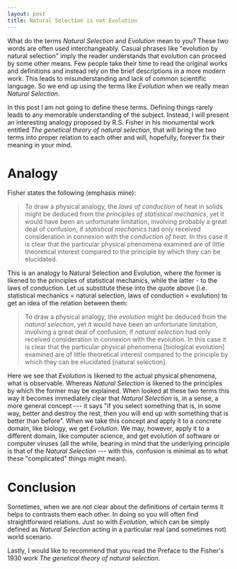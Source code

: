 ```yaml
---
layout: post
title: Natural Selection is not Evolution
---
```


What do the terms *Natural Selection* and *Evolution* mean to you? These two words are often used interchangeably. Casual phrases like "evolution by natural selection" imply the reader understands that evolution can proceed by some other means. Few people take their time to read the original works and definitions and instead rely on the brief descriptions in a more modern work. This leads to misunderstanding and lack of common scientific language. So we end up using the terms like *Evolution* when we really mean *Natural Selection*.

In this post I am not going to define these terms. Defining things rarely leads to any memorable understanding of the subject. Instead, I will present an interesting analogy proposed by R.S. Fisher in his monumental work entitled *The genetical theory of natural selection*, that will bring the two terms into proper relation to each other and will, hopefully, forever fix their meaning in your mind.

Analogy
=======
Fisher states the following (emphasis mine):

> To draw a physical analogy, the *laws of conduction* of heat in solids might be deduced from the *principles of statistical mechanics*, yet it would have been an unfortunate limitation, involving probably a great deal of confusion, if *statistical mechanics* had only received consideration in connexion with the *conduction of heat*. In this case it is clear that the particular physical phenomena examined are of little theoretical interest compared to the principle by which they can be elucidated.

This is an analogy to Natural Selection and Evolution, where the former is likened to the principles of statistical mechanics, while the latter - to the laws of conduction. Let us substitute these into the quote above (i.e. statistical mechanics = natural selection, laws of conduction = evolution) to get an idea of the relation between them:

> To draw a physical analogy, the *evolution* might be deduced from the *natural selection*, yet it would have been an unfortunate limitation, involving a great deal of confusion, if *natural selection* had only received consideration in connexion with the evolution. In this case it is clear that the particular physical phenomena [biological evolution] examined are of little theoretical interest compared to the principle by which they can be elucidated [natural selection].

Here we see that *Evolution* is likened to the actual physical phenomena, what is observable. Whereas *Natural Selection* is likened to the principles by which the former may be explained. When looked at these two terms this way it becomes immediately clear that *Natural Selection* is, in a sense, a more general concept --- it says "if you select something that is, in some way, better and destroy the rest, then you will end up with something that is better than before". When we take this concept and apply it to a concrete domain, like biology, we get *Evolution*. We may, however, apply it to a different domain, like computer science, and get evolution of software or computer viruses (all the while, bearing in mind that the underlying principle is that of the *Natural Selection* --- with this, confusion is minimal as to what these "complicated" things might mean).

Conclusion
==========
Sometimes, when we are not clear about the definitions of certain terms it helps to contrasts them each other. In doing so you will often find straightforward relations. Just so with *Evolution*, which can be simply defined as *Natural Selection* acting in a particular real (and sometimes not) world scenario.

Lastly, I would like to recommend that you read the Preface to the Fisher's 1930 work *The genetical theory of natural selection*.





